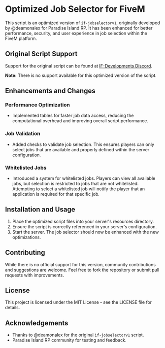 # Optimized Job Selector for FiveM

This script is an optimized version of `if-jobselectorv1`, originally developed by @deamonalex for Paradise Island RP. It has been enhanced for better performance, security, and user experience in job selection within the FiveM platform.

## Original Script Support
Support for the original script can be found at [IF-Developments Discord](https://discord.gg/if-developments). 

**Note:** There is no support available for this optimized version of the script.

## Enhancements and Changes

### Performance Optimization
- Implemented tables for faster job data access, reducing the computational overhead and improving overall script performance.

### Job Validation
- Added checks to validate job selection. This ensures players can only select jobs that are available and properly defined within the server configuration.

### Whitelisted Jobs
- Introduced a system for whitelisted jobs. Players can view all available jobs, but selection is restricted to jobs that are not whitelisted. Attempting to select a whitelisted job will notify the player that an application is required for that specific job.

## Installation and Usage

1. Place the optimized script files into your server's resources directory.
2. Ensure the script is correctly referenced in your server's configuration.
3. Start the server. The job selector should now be enhanced with the new optimizations.

## Contributing

While there is no official support for this version, community contributions and suggestions are welcome. Feel free to fork the repository or submit pull requests with improvements.

## License

This project is licensed under the MIT License - see the LICENSE file for details.

## Acknowledgements

- Thanks to @deamonalex for the original `if-jobselectorv1` script.
- Paradise Island RP community for testing and feedback.

